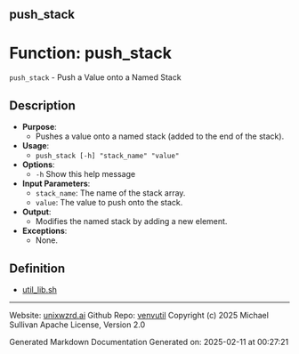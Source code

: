 ## push_stack
# Function: push_stack
`push_stack` - Push a Value onto a Named Stack
## Description
- **Purpose**:
  - Pushes a value onto a named stack (added to the end of the stack). 
- **Usage**: 
  - `push_stack [-h] "stack_name" "value"`
- **Options**: 
  - `-h`   Show this help message
- **Input Parameters**: 
  - `stack_name`: The name of the stack array.
  - `value`: The value to push onto the stack.
- **Output**: 
  - Modifies the named stack by adding a new element.
- **Exceptions**: 
  - None.

## Definition 

* [util_lib.sh](../util_lib_sh.md)
---

Website: [unixwzrd.ai](https://unixwzrd.ai)
Github Repo: [venvutil](https://github.com/unixwzrd/venvutil)
Copyright (c) 2025 Michael Sullivan
Apache License, Version 2.0

Generated Markdown Documentation
Generated on: 2025-02-11 at 00:27:21
